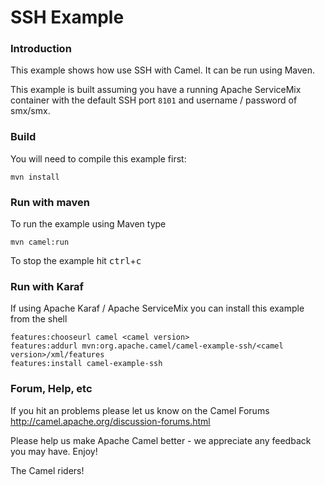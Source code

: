 # SSH Example

### Introduction
This example shows how use SSH with Camel. It can be run using Maven.

This example is built assuming you have a running Apache ServiceMix container with the default SSH port `8101` and
username / password of smx/smx.

### Build
You will need to compile this example first:

	mvn install

### Run with maven
To run the example using Maven type

	mvn camel:run

To stop the example hit <kbd>ctrl</kbd>+<kbd>c</kbd>

### Run with Karaf

If using Apache Karaf / Apache ServiceMix you can install this example
from the shell

	features:chooseurl camel <camel version>
	features:addurl mvn:org.apache.camel/camel-example-ssh/<camel version>/xml/features
	features:install camel-example-ssh

### Forum, Help, etc

If you hit an problems please let us know on the Camel Forums
	<http://camel.apache.org/discussion-forums.html>

Please help us make Apache Camel better - we appreciate any feedback you may
have.  Enjoy!



The Camel riders!
